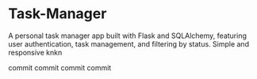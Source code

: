 # Task-Manager
A personal task manager app built with Flask and SQLAlchemy, featuring user authentication, task management, and filtering by status. Simple and responsive 
knkn

commit
commit
commit
commit
